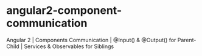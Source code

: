 # angular2-component-communication
Angular 2 | Components Communication | @Input() &amp; @Output() for Parent-Child | Services &amp; Observables for Siblings
